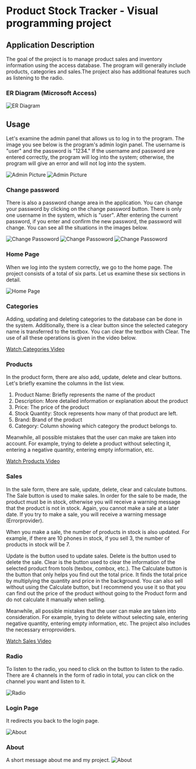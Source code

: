 # Product Stock Tracker - Visual programming project

## Application Description
The goal of the project is to manage product sales and inventory information using the access database. The program will generally include products, categories and sales.The project also has additional features such as listening to the radio.

### ER Diagram (Microsoft Access)
![ER Diagram](https://github.com/ceydahuseini/product_stock_tracker/blob/e703be595f6fdf758e29dc502915bf9b55be16d1/project_images/er_diagram.png)

## Usage
Let's examine the admin panel that allows us to log in to the program. The image you see below is the program's admin login panel. The username is "user" and the password is "1234." If the username and password are entered correctly, the program will log into the system; otherwise, the program will give an error and will not log into the system.

![Admin Picture](https://github.com/ceydahuseini/product_stock_tracker/blob/5aa93d2a47e4ec511a6f32c0ce51d44bed82f1af/project_images/1.png)
![Admin Picture](https://github.com/ceydahuseini/product_stock_tracker/blob/07e1b3d05f3beba43250cb8623d2ab45366eba87/project_images/2.png)

### Change password
There is also a password change area in the application. You can change your password by clicking on the change password button. There is only one username in the system, which is "user". After entering the current password, if you enter and confirm the new password, the password will change. You can see all the situations in the images below.

![Change Passoword](https://github.com/ceydahuseini/product_stock_tracker/blob/07e1b3d05f3beba43250cb8623d2ab45366eba87/project_images/3.png)
![Change Passoword](https://github.com/ceydahuseini/product_stock_tracker/blob/07e1b3d05f3beba43250cb8623d2ab45366eba87/project_images/4.png)
![Change Passoword](https://github.com/ceydahuseini/product_stock_tracker/blob/07e1b3d05f3beba43250cb8623d2ab45366eba87/project_images/5.png)

### Home Page
When we log into the system correctly, we go to the home page. The project consists of a total of six parts. Let us examine these six sections in detail.

![Home Page](https://github.com/ceydahuseini/product_stock_tracker/blob/c49524cfc7d1d1e375a42509ff56aea4926ea16c/project_images/6.png)


### Categories
Adding, updating and deleting categories to the database can be done in the system. Additionally, there is a clear button since the selected category name is transferred to the textbox. You can clear the textbox with Clear. The use of all these operations is given in the video below.

[Watch Categories Video](https://drive.google.com/file/d/1QNsyAphnLe-ZRZallUmuFf_oQmWlVgQT/view?usp=sharing)

### Products
In the product form, there are also add, update, delete and clear buttons. Let's briefly examine the columns in the list view.
1) Product Name: Briefly represents the name of the product
2) Description: More detailed information or explanation about the product
3) Price: The price of the product
4) Stock Quantity: Stock represents how many of that product are left.
5) Brand: Brand of the product
6) Category: Column showing which category the product belongs to.

Meanwhile, all possible mistakes that the user can make are taken into account. For example, trying to delete a product without selecting it, entering a negative quantity, entering empty information, etc.

[Watch Products Video](https://drive.google.com/file/d/1PVVK8oDBhOPhBGid3HWXXGz5DSkEObDc/view?usp=sharing)

### Sales
In the sale form, there are sale, update, delete, clear and calculate buttons.
The Sale button is used to make sales. In order for the sale to be made, the product must be in stock, otherwise you will receive a warning message that the product is not in stock. Again, you cannot make a sale at a later date. If you try to make a sale, you will receive a warning message (Errorprovider).

When you make a sale, the number of products in stock is also updated.
For example, if there are 10 phones in stock, if you sell 3, the number of products in stock will be 7.

Update is the button used to update sales.
Delete is the button used to delete the sale.
Clear is the button used to clear the information of the selected product from tools (texbox, combox, etc.).
The Calculate button is the button that only helps you find out the total price. It finds the total price by multiplying the quantity and price in the background. You can also sell without using the Calculate button, but I recommend you use it so that you can find out the price of the product without going to the Product form and do not calculate it manually when selling.

Meanwhile, all possible mistakes that the user can make are taken into consideration. For example, trying to delete without selecting sale, entering negative quantity, entering empty information, etc. The project also includes the necessary erroproviders.

[Watch Sales Video](https://drive.google.com/file/d/1Ooe3-zLm36t8en7_CINzeyUCeQlttqmK/view?usp=sharing)


### Radio
To listen to the radio, you need to click on the button to listen to the radio. There are 4 channels in the form of radio in total, you can click on the channel you want and listen to it.

![Radio](https://github.com/ceydahuseini/product_stock_tracker/blob/61a6d913ab798d65d4aca892101ec3a4e8f3d3f0/project_images/7.png)

### Login Page
It redirects you back to the login page.

![About](https://github.com/ceydahuseini/product_stock_tracker/blob/3251edf0c9315d1193b17a2a4e02cd8eb65025ba/project_images/9.png)

### About
A short message about me and my project.
![About](https://github.com/ceydahuseini/product_stock_tracker/blob/61a6d913ab798d65d4aca892101ec3a4e8f3d3f0/project_images/8.png)
